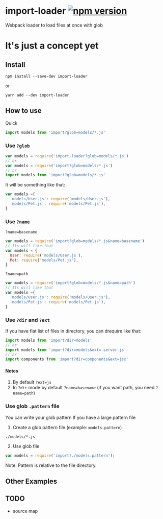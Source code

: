 # import-loader [![npm version](https://badge.fury.io/js/import-loader.svg)](http://badge.fury.io/js/import-loader)
Webpack loader to load files at once with glob

# It's just a concept yet

## Install

```
npm install --save-dev import-loader
```
or
```
yarn add --dev import-loader
```

## How to use

Quick
```js
import models from 'import?glob=models/*.js'
```

### Use `?glob`

```js
var models = require('import-loader?glob=models/*.js')
// or
var models = require('import?glob=models/*.js')
// or
import models from 'import?glob=models/*.js'
```


It will be something like that:
```js
var models ={
  'models/User.js': require('models/User.js'),
  'models/Pet.js': require('models/Pet.js'),
}
```

### Use `?name`

`?name=basename`

```js
var models = require('import?glob=models/*.js&name=basename')
// Its will like that
var models = {
  User: require('models/User.js'),
  Pet: require('models/Pet.js'),
}
```

`?name=path`

```js
var models = require('import?glob=models/*.js&name=path')
// Its will like that
var models ={
  'models/User.js': require('models/User.js'),
  'models/Pet.js': require('models/Pet.js'),
}
```


### Use `?dir` and `?ext`

If you have flat list of files in directory, you can drequire like that:

```js
import models from 'import?dir=models'
// or
import models from 'import?dir=models&ext=.server.js'
// or
import components from 'import?dir=components&ext=jsx'
```

#### Notes
1. By default `?ext=js`
2. In `?dir` mode by default `?name=basename` (if you want path, you need `?name=path`)

### Use glob `.pattern` file

You can write your glob pattern  If you have a large pattern file

1. Create a glob pattern file (example: `models.pattern`)
```
./models/*.js
```

2. Use glob file
```js
var models = require('import!./models.pattern');
```

Note:
Pattern is relative to the file directory.

## Other Examples


## TODO

* source map
